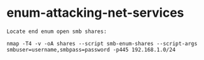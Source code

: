 # enum-attacking-net-services


``Locate end enum open smb shares:``

``nmap -T4 -v -oA shares --script smb-enum-shares --script-args smbuser=username,smbpass=password -p445 192.168.1.0/24``
